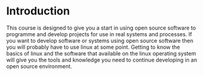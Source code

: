 # Introduction

This course is designed to give you a start in using open source software to programme and develop projects for use in real systems and processes. If you want to develop software or systems using open source software then you will probably have to use linux at some point. Getting to know the basics of linux and the software that available on the linux operating system will give you the tools and knowledge you need to continue developing in an open source environment.

